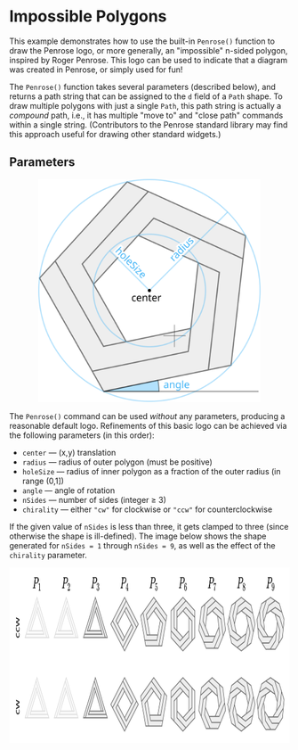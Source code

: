 # Impossible Polygons

This example demonstrates how to use the built-in `Penrose()` function to draw the Penrose logo, or more generally, an "impossible" n-sided polygon, inspired by Roger Penrose. This logo can be used to indicate that a diagram was created in Penrose, or simply used for fun!

The `Penrose()` function takes several parameters (described below), and returns a path string that can be assigned to the `d` field of a `Path` shape. To draw multiple polygons with just a single `Path`, this path string is actually a _compound_ path, i.e., it has multiple "move to" and "close path" commands within a single string. (Contributors to the Penrose standard library may find this approach useful for drawing other standard widgets.)

## Parameters

<p align="center"><img src="parameters.svg" width="400" height="400"></p>

The `Penrose()` command can be used _without_ any parameters, producing a reasonable default logo. Refinements of this basic logo can be achieved via the following parameters (in this order):

- `center` — (x,y) translation
- `radius` — radius of outer polygon (must be positive)
- `holeSize` — radius of inner polygon as a fraction of the outer radius (in range (0,1])
- `angle` — angle of rotation
- `nSides` — number of sides (integer ≥ 3)
- `chirality` — either `"cw"` for clockwise or `"ccw"` for counterclockwise

If the given value of `nSides` is less than three, it gets clamped to three (since otherwise the shape is ill-defined). The image below shows the shape generated for `nSides = 1` through `nSides = 9`, as well as the effect of the `chirality` parameter.

<p align="center"><img src="nsides-chirality.svg" width="979" height="315"></p>
